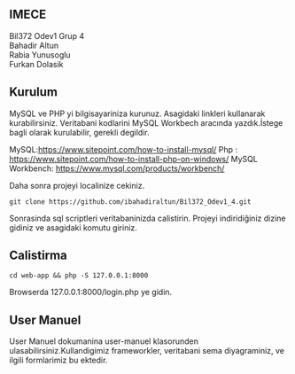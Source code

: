 ## IMECE
Bil372 Odev1 Grup 4 <br />
Bahadir Altun <br />
Rabia Yunusoglu <br />
Furkan Dolasik <br />

## Kurulum

MySQL ve PHP yi bilgisayariniza kurunuz. Asagidaki linkleri kullanarak kurabilirsiniz. Veritabani kodlarini MySQL Workbech aracında yazdık.İstege bagli olarak kurulabilir, gerekli degildir.

MySQL:https://www.sitepoint.com/how-to-install-mysql/
Php : https://www.sitepoint.com/how-to-install-php-on-windows/
MySQL Workbench: https://www.mysql.com/products/workbench/

Daha sonra projeyi localinize cekiniz.
```
git clone https://github.com/ibahadiraltun/Bil372_Odev1_4.git
```
Sonrasinda sql scriptleri veritabaninizda calistirin. Projeyi indiridiğiniz dizine gidiniz ve asagidaki komutu giriniz.
## Calistirma
```
cd web-app && php -S 127.0.0.1:8000
```
Browserda 127.0.0.1:8000/login.php ye gidin.
## User Manuel

User Manuel dokumanina user-manuel klasorunden ulasabilirsiniz.Kullandigimiz frameworkler, veritabani sema diyagraminiz, ve ilgili formlarimiz bu ektedir.

